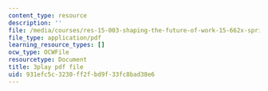 ```yaml
---
content_type: resource
description: ''
file: /media/courses/res-15-003-shaping-the-future-of-work-15-662x-spring-2016/931efc5c3230ff2fbd9f33fc8bad38e6_ICBy0tTtgR4.pdf
file_type: application/pdf
learning_resource_types: []
ocw_type: OCWFile
resourcetype: Document
title: 3play pdf file
uid: 931efc5c-3230-ff2f-bd9f-33fc8bad38e6
---
```

